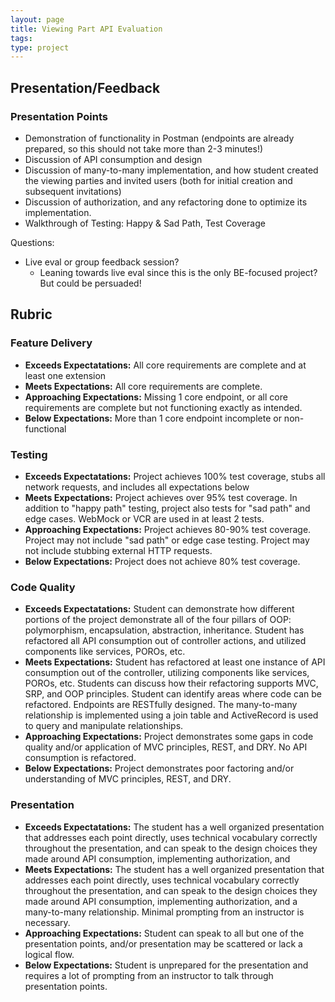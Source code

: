 ```yaml
---
layout: page
title: Viewing Part API Evaluation
tags:
type: project
---
```


## Presentation/Feedback

### Presentation Points

- Demonstration of functionality in Postman (endpoints are already prepared, so this should not take more than 2-3 minutes!)
- Discussion of API consumption and design
- Discussion of many-to-many implementation, and how student created the viewing parties and invited users (both for initial creation and subsequent invitations)
- Discussion of authorization, and any refactoring done to optimize its implementation. 
- Walkthrough of Testing: Happy & Sad Path, Test Coverage

Questions:
- Live eval or group feedback session?
  - Leaning towards live eval since this is the only BE-focused project? But could be persuaded!

## Rubric

### Feature Delivery

- **Exceeds Expectatations:** All core requirements are complete and at least one extension
- **Meets Expectations:** All core requirements are complete.
- **Approaching Expectations:** Missing 1 core endpoint, or all core requirements are complete but not functioning exactly as intended.
- **Below Expectations:** More than 1 core endpoint incomplete or non-functional

### Testing

- **Exceeds Expectatations:** Project achieves 100% test coverage, stubs all network requests, and includes all expectations below
- **Meets Expectations:** Project achieves over 95% test coverage. In addition to "happy path" testing, project also tests for "sad path" and edge cases. WebMock or VCR are used in at least 2 tests.
- **Approaching Expectations:** Project achieves 80-90% test coverage. Project may not include "sad path" or edge case testing. Project may not include stubbing external HTTP requests.
- **Below Expectations:** Project does not achieve 80% test coverage.

### Code Quality

- **Exceeds Expectatations:** Student can demonstrate how different portions of the project demonstrate all of the four pillars of OOP: polymorphism, encapsulation, abstraction, inheritance. Student has refactored all API consumption out of controller actions, and utilized components like services, POROs, etc.
- **Meets Expectations:** Student has refactored at least one instance of API consumption out of the controller, utilizing components like services, POROs, etc. Students can discuss how their refactoring supports MVC, SRP, and OOP principles. Student can identify areas where code can be refactored. Endpoints are RESTfully designed. The many-to-many relationship is implemented using a join table and ActiveRecord is used to query and manipulate relationships.
- **Approaching Expectations:** Project demonstrates some gaps in code quality and/or application of MVC principles, REST, and DRY. No API consumption is refactored.
- **Below Expectations:**  Project demonstrates poor factoring and/or understanding of MVC principles, REST, and DRY.

### Presentation

- **Exceeds Expectatations:** The student has a well organized presentation that addresses each point directly, uses technical vocabulary correctly throughout the presentation, and can speak to the design choices they made around API consumption, implementing authorization, and 
- **Meets Expectations:** The student has a well organized presentation that addresses each point directly, uses technical vocabulary correctly throughout the presentation, and can speak to the design choices they made around API consumption, implementing authorization, and a many-to-many relationship. Minimal prompting from an instructor is necessary.
- **Approaching Expectations:** Student can speak to all but one of the presentation points, and/or presentation may be scattered or lack a logical flow.
- **Below Expectations:** Student is unprepared for the presentation and requires a lot of prompting from an instructor to talk through presentation points.